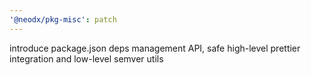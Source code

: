```yaml
---
'@neodx/pkg-misc': patch
---
```


introduce package.json deps management API, safe high-level prettier integration and low-level semver utils
